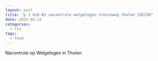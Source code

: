 ```yaml
---
layout: post
title: "p 1 bzb-01 nacontrole welgelegen stevinweg tholen 192230"
date: 2025-04-15
categories: 
  - rss
tags: 
  - feed
---
```


Nacontrole op Welgelegen in Tholen
